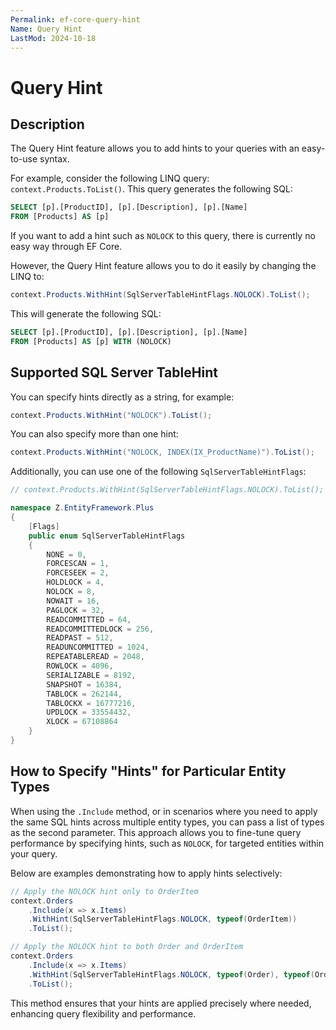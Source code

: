 ```yaml
---
Permalink: ef-core-query-hint
Name: Query Hint
LastMod: 2024-10-18
---
```


# Query Hint

## Description

The Query Hint feature allows you to add hints to your queries with an easy-to-use syntax.

For example, consider the following LINQ query: `context.Products.ToList()`. This query generates the following SQL:

```sql
SELECT [p].[ProductID], [p].[Description], [p].[Name]
FROM [Products] AS [p]
```

If you want to add a hint such as `NOLOCK` to this query, there is currently no easy way through EF Core.

However, the Query Hint feature allows you to do it easily by changing the LINQ to:

```csharp
context.Products.WithHint(SqlServerTableHintFlags.NOLOCK).ToList();
```

This will generate the following SQL:

```sql
SELECT [p].[ProductID], [p].[Description], [p].[Name]
FROM [Products] AS [p] WITH (NOLOCK)
```

## Supported SQL Server TableHint

You can specify hints directly as a string, for example:

```csharp
context.Products.WithHint("NOLOCK").ToList();
```

You can also specify more than one hint:

```csharp
context.Products.WithHint("NOLOCK, INDEX(IX_ProductName)").ToList();
```

Additionally, you can use one of the following `SqlServerTableHintFlags`:

```csharp
// context.Products.WithHint(SqlServerTableHintFlags.NOLOCK).ToList();

namespace Z.EntityFramework.Plus
{
    [Flags]
    public enum SqlServerTableHintFlags
    {
        NONE = 0,
        FORCESCAN = 1,
        FORCESEEK = 2,
        HOLDLOCK = 4,
        NOLOCK = 8,
        NOWAIT = 16,
        PAGLOCK = 32,
        READCOMMITTED = 64,
        READCOMMITTEDLOCK = 256,
        READPAST = 512,
        READUNCOMMITTED = 1024,
        REPEATABLEREAD = 2048,
        ROWLOCK = 4096,
        SERIALIZABLE = 8192,
        SNAPSHOT = 16384,
        TABLOCK = 262144,
        TABLOCKX = 16777216,
        UPDLOCK = 33554432,
        XLOCK = 67108864
    }
}
```

## How to Specify "Hints" for Particular Entity Types

When using the `.Include` method, or in scenarios where you need to apply the same SQL hints across multiple entity types, you can pass a list of types as the second parameter. This approach allows you to fine-tune query performance by specifying hints, such as `NOLOCK`, for targeted entities within your query.

Below are examples demonstrating how to apply hints selectively:

```csharp
// Apply the NOLOCK hint only to OrderItem
context.Orders
    .Include(x => x.Items)
    .WithHint(SqlServerTableHintFlags.NOLOCK, typeof(OrderItem))
    .ToList();

// Apply the NOLOCK hint to both Order and OrderItem
context.Orders
    .Include(x => x.Items)
    .WithHint(SqlServerTableHintFlags.NOLOCK, typeof(Order), typeof(OrderItem))
    .ToList();
```

This method ensures that your hints are applied precisely where needed, enhancing query flexibility and performance.